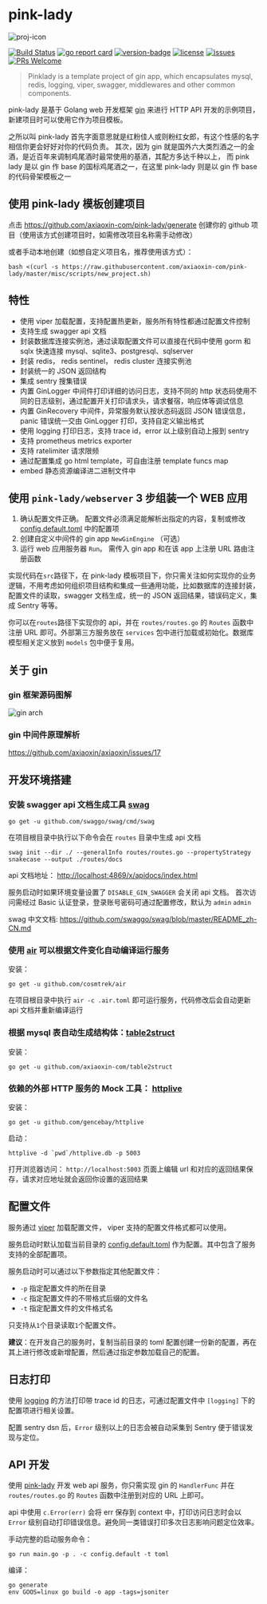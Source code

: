 # pink-lady

![proj-icon](./misc/pics/logo.png)

[![Build Status](https://travis-ci.org/axiaoxin-com/pink-lady.svg?branch=master)](https://travis-ci.org/axiaoxin-com/pink-lady)
[![go report card](https://goreportcard.com/badge/github.com/axiaoxin-com/pink-lady)](https://goreportcard.com/report/github.com/axiaoxin-com/pink-lady)
[![version-badge](https://img.shields.io/github/release/axiaoxin-com/pink-lady.svg)](https://github.com/axiaoxin-com/pink-lady/releases)
[![license](https://img.shields.io/github/license/axiaoxin-com/pink-lady.svg)](https://github.com/axiaoxin-com/pink-lady/blob/master/LICENSE)
[![issues](https://img.shields.io/github/issues/axiaoxin-com/pink-lady.svg)](https://github.com/axiaoxin-com/pink-lady/issues)
[![PRs Welcome](https://img.shields.io/badge/PRs-welcome-brightgreen.svg)](https://github.com/axiaoxin-com/pink-lady/pulls)

> Pinklady is a template project of gin app, which encapsulates mysql, redis, logging, viper, swagger, middlewares and other common components.

pink-lady 是基于 Golang web 开发框架 [gin](https://github.com/gin-gonic/gin)
来进行 HTTP API 开发的示例项目，新建项目时可以使用它作为项目模板。

之所以叫 pink-lady 首先字面意思就是红粉佳人或则粉红女郎，有这个性感的名字相信你更会好好对你的代码负责。
其次，因为 gin 就是国外六大类烈酒之一的金酒，是近百年来调制鸡尾酒时最常使用的基酒，其配方多达千种以上，
而 pink lady 是以 gin 作 base 的国标鸡尾酒之一，在这里 pink-lady 则是以 gin 作 base 的代码骨架模板之一

## 使用 pink-lady 模板创建项目

点击 <https://github.com/axiaoxin-com/pink-lady/generate> 创建你的 github 项目（使用该方式创建项目时，如需修改项目名称需手动修改）

或者手动本地创建（如想自定义项目名，推荐使用该方式）：

```
bash <(curl -s https://raw.githubusercontent.com/axiaoxin-com/pink-lady/master/misc/scripts/new_project.sh)
```

## 特性

- 使用 viper 加载配置，支持配置热更新，服务所有特性都通过配置文件控制
- 支持生成 swagger api 文档
- 封装数据库连接实例池，通过读取配置文件可以直接在代码中使用 gorm 和 sqlx 快速连接 mysql、sqlite3、postgresql、sqlserver
- 封装 redis， redis sentinel， redis cluster 连接实例池
- 封装统一的 JSON 返回结构
- 集成 sentry 搜集错误
- 内置 GinLogger 中间件打印详细的访问日志，支持不同的 http 状态码使用不同的日志级别，通过配置开关打印请求头，请求餐宿，响应体等调试信息
- 内置 GinRecovery 中间件，异常服务默认按状态码返回 JSON 错误信息，panic 错误统一交由 GinLogger 打印，支持自定义输出格式
- 使用 logging 打印日志，支持 trace id，error 以上级别自动上报到 sentry
- 支持 prometheus metrics exporter
- 支持 ratelimiter 请求限频
- 通过配置集成 go html template，可自由注册 template funcs map
- embed 静态资源编译进二进制文件中

## 使用 `pink-lady/webserver` 3 步组装一个 WEB 应用

1. 确认配置文件正确。
   配置文件必须满足能解析出指定的内容，复制或修改 [config.default.toml](./src/config.default.toml) 中的配置项
2. 创建自定义中间件的 gin app `NewGinEngine` （可选）
3. 运行 web 应用服务器 `Run`。
   需传入 gin app 和在该 app 上注册 URL 路由注册函数

实现代码在`src`路径下，在 pink-lady 模板项目下，你只需关注如何实现你的业务逻辑，不用考虑如何组织项目结构和集成一些通用功能，比如数据库的连接封装，配置文件的读取，swagger 文档生成，统一的 JSON 返回结果，错误码定义，集成 Sentry 等等。

你可以在`routes`路径下实现你的 api，并在 `routes/routes.go` 的 `Routes` 函数中注册 URL 即可。外部第三方服务放在 `services` 包中进行加载或初始化。数据库模型相关定义放到 `models` 包中便于复用。

## 关于 gin

### gin 框架源码图解

![gin arch](./misc/pics/gin_arch.svg)

### gin 中间件原理解析

<https://github.com/axiaoxin/axiaoxin/issues/17>

## 开发环境搭建

### 安装 swagger api 文档生成工具 [swag](https://github.com/swaggo/swag)

```
go get -u github.com/swaggo/swag/cmd/swag
```

在项目根目录中执行以下命令会在 `routes` 目录中生成 api 文档

```
swag init --dir ./ --generalInfo routes/routes.go --propertyStrategy snakecase --output ./routes/docs
```

api 文档地址： <http://localhost:4869/x/apidocs/index.html>

服务启动时如果环境变量设置了 `DISABLE_GIN_SWAGGER` 会关闭 api 文档。
首次访问需经过 Basic 认证登录，登录账号密码可通过配置修改，默认为 `admin` `admin`

swag 中文文档: <https://github.com/swaggo/swag/blob/master/README_zh-CN.md>

### 使用 [air](https://github.com/cosmtrek/air) 可以根据文件变化自动编译运行服务

安装：

```
go get -u github.com/cosmtrek/air
```

在项目根目录中执行 `air -c .air.toml` 即可运行服务，代码修改后会自动更新 api 文档并重新编译运行

### 根据 mysql 表自动生成结构体：[table2struct](https://github.com/axiaoxin-com/table2struct)

安装：

```
go get -u github.com/axiaoxin-com/table2struct
```

### 依赖的外部 HTTP 服务的 Mock 工具： [httplive](https://github.com/gencebay/httplive)

安装：

```
go get -u github.com/gencebay/httplive
```

启动：

```
httplive -d `pwd`/httplive.db -p 5003
```

打开浏览器访问： `http://localhost:5003` 页面上编辑 url 和对应的返回结果保存，请求对应地址就会返回你设置的返回结果

## 配置文件

服务通过 [viper](https://github.com/spf13/viper) 加载配置文件， viper 支持的配置文件格式都可以使用。

服务启动时默认加载当前目录的 [config.default.toml](./config.default.toml) 作为配置。其中包含了服务支持的全部配置项。

服务启动时可以通过以下参数指定其他配置文件：

- `-p` 指定配置文件的所在目录
- `-c` 指定配置文件的不带格式后缀的文件名
- `-t` 指定配置文件的文件格式名

只支持从`1`个目录读取`1`个配置文件。

**建议**：在开发自己的服务时，复制当前目录的 toml 配置创建一份新的配置，再在其上进行修改或新增配置，然后通过指定参数加载自己的配置。

## 日志打印

使用 [logging](https://github.com/axiaoxin-com/logging) 的方法打印带 trace id 的日志，可通过配置文件中 `[logging]` 下的配置项进行相关设置。

配置 sentry dsn 后，`Error` 级别以上的日志会被自动采集到 Sentry 便于错误发现与定位。

## API 开发

使用 [pink-lady](http://github.com/axiaoxin-com/pink-lady) 开发 web api 服务，你只需实现 gin 的 `HandlerFunc` 并在 `routes/routes.go` 的 `Routes` 函数中注册到对应的 URL 上即可。

api 中使用 `c.Error(err)` 会将 err 保存到 context 中，打印访问日志时会以 `Error` 级别自动打印错误信息。避免同一类错误打印多次日志影响问题定位效率。

手动完整的启动服务命令：

```
go run main.go -p . -c config.default -t toml
```

编译：

```
go generate
env GOOS=linux go build -o app -tags=jsoniter
```
